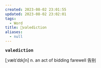```yaml
---
created: 2023-08-02 23:01:55
updated: 2023-08-02 23:02:01
tags:
  - Word
title: 📖valediction
aliases:
  - null
---
```


<pre><strong>valediction</strong></pre>
[ˌvælɪˈdɪkʃn]
n. an act of bidding farewell 告别
